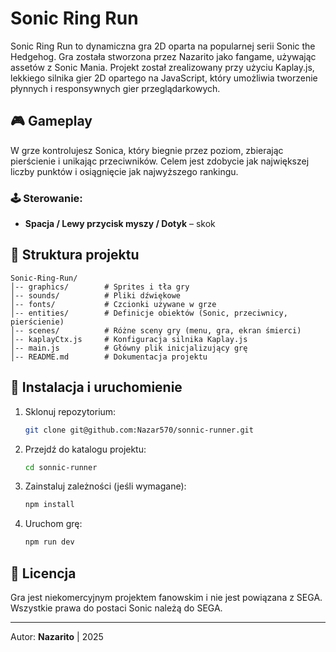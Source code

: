 # Sonic Ring Run

Sonic Ring Run to dynamiczna gra 2D oparta na popularnej serii Sonic the Hedgehog. Gra została stworzona przez Nazarito jako fangame, używając assetów z Sonic Mania. Projekt został zrealizowany przy użyciu Kaplay.js, lekkiego silnika gier 2D opartego na JavaScript, który umożliwia tworzenie płynnych i responsywnych gier przeglądarkowych.

## 🎮 Gameplay
W grze kontrolujesz Sonica, który biegnie przez poziom, zbierając pierścienie i unikając przeciwników. Celem jest zdobycie jak największej liczby punktów i osiągnięcie jak najwyższego rankingu.

### 🕹️ Sterowanie:
- **Spacja / Lewy przycisk myszy / Dotyk** – skok

## 📂 Struktura projektu
```
Sonic-Ring-Run/
│-- graphics/        # Sprites i tła gry
│-- sounds/          # Pliki dźwiękowe
│-- fonts/           # Czcionki używane w grze
│-- entities/        # Definicje obiektów (Sonic, przeciwnicy, pierścienie)
│-- scenes/          # Różne sceny gry (menu, gra, ekran śmierci)
│-- kaplayCtx.js     # Konfiguracja silnika Kaplay.js
│-- main.js          # Główny plik inicjalizujący grę
│-- README.md        # Dokumentacja projektu
```

## 🔧 Instalacja i uruchomienie
1. Sklonuj repozytorium:
   ```sh
   git clone git@github.com:Nazar570/sonnic-runner.git
   ```
2. Przejdź do katalogu projektu:
   ```sh
   cd sonnic-runner
   ```
3. Zainstaluj zależności (jeśli wymagane):
   ```sh
   npm install
   ```
4. Uruchom grę:
   ```sh
   npm run dev
   ```

## 📜 Licencja
Gra jest niekomercyjnym projektem fanowskim i nie jest powiązana z SEGA. Wszystkie prawa do postaci Sonic należą do SEGA.

---
Autor: **Nazarito** | 2025


